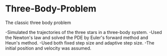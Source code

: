 # Three-Body-Problem
The classic three body problem

-Simulated the trajectories of the three stars in a three-body system.
-Used the Newton's law and solved the PDE by Euler's forward method and Heun's method.
-Used both fixed step size and adaptive step size.
-The initial position and velocity was assumed.
